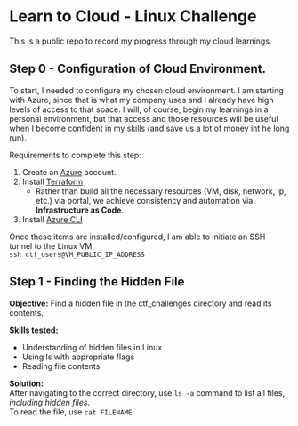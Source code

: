# Learn to Cloud - Linux Challenge

This is a public repo to record my progress through my cloud learnings.


## Step 0 - Configuration of Cloud Environment.

To start, I needed to configure my chosen cloud environment. I am starting with Azure, since that is what my company uses and I already have high levels of access to that space. I will, of course, begin my learnings in a personal environment, but that access and those resources will be useful when I become confident in my skills (and save us a lot of money int he long run).

Requirements to complete this step:
1. Create an [Azure](https://portal.azure.com/#home) account.
2. Install [Terraform](https://developer.hashicorp.com/terraform/install)
    + Rather than build all the necessary resources (VM, disk, network, ip, etc.) via portal, we achieve consistency and automation via **Infrastructure as Code**.
3. Install [Azure CLI](https://learn.microsoft.com/en-us/cli/azure/install-azure-cli)

Once these items are installed/configured, I am able to initiate an SSH tunnel to the Linux VM: <br />
`ssh ctf_users@VM_PUBLIC_IP_ADDRESS`


## Step 1 - Finding the Hidden File

**Objective:** Find a hidden file in the ctf_challenges directory and read its contents.

**Skills tested:**
- Understanding of hidden files in Linux
- Using ls with appropriate flags
- Reading file contents

**Solution:** <br />
After navigating to the correct directory, use `ls -a` command to list all files, *including hidden files*. <br />
To read the file, use `cat FILENAME`.